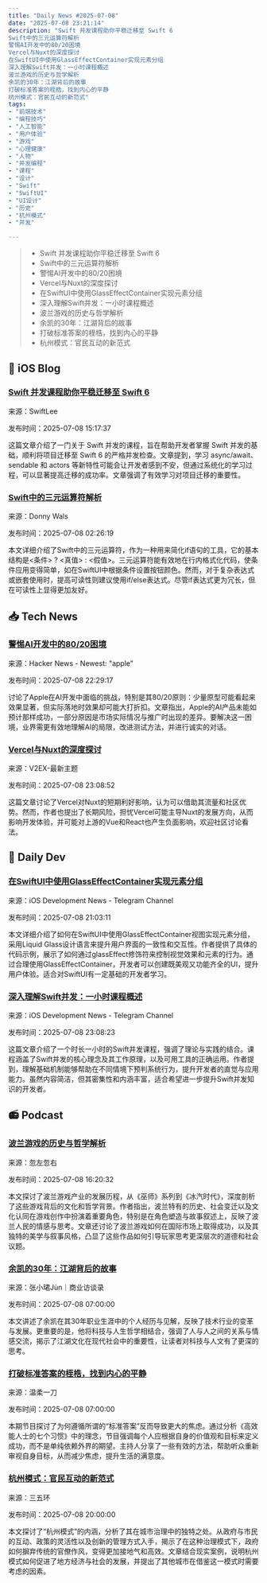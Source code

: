 ```yaml
---
title: "Daily News #2025-07-08"
date: "2025-07-08 23:21:14"
description: "Swift 并发课程助你平稳迁移至 Swift 6
Swift中的三元运算符解析
警惕AI开发中的80/20困境
Vercel与Nuxt的深度探讨
在SwiftUI中使用GlassEffectContainer实现元素分组
深入理解Swift并发：一小时课程概述
波兰游戏的历史与哲学解析
余凯的30年：江湖背后的故事
打破标准答案的桎梏，找到内心的平静
杭州模式：官民互动的新范式"
tags: 
- "前端技术"
- "编程技巧"
- "人工智能"
- "用户体验"
- "游戏"
- "心理健康"
- "人物"
- "并发编程"
- "课程"
- "设计"
- "Swift"
- "SwiftUI"
- "UI设计"
- "历史"
- "杭州模式"
- "并发"

---
```


> - Swift 并发课程助你平稳迁移至 Swift 6
> - Swift中的三元运算符解析
> - 警惕AI开发中的80/20困境
> - Vercel与Nuxt的深度探讨
> - 在SwiftUI中使用GlassEffectContainer实现元素分组
> - 深入理解Swift并发：一小时课程概述
> - 波兰游戏的历史与哲学解析
> - 余凯的30年：江湖背后的故事
> - 打破标准答案的桎梏，找到内心的平静
> - 杭州模式：官民互动的新范式

## 🍎 iOS Blog

### [Swift 并发课程助你平稳迁移至 Swift 6](https://www.avanderlee.com/swift/swift-concurrency-course-tutorial-book/)

来源：SwiftLee

发布时间：2025-07-08 15:17:37

这篇文章介绍了一门关于 Swift 并发的课程，旨在帮助开发者掌握 Swift 并发的基础，顺利将项目迁移至 Swift 6 的严格并发检查。文章提到，学习 async/await、sendable 和 actors 等新特性可能会让开发者感到不安，但通过系统化的学习过程，可以显著提高迁移的成功率。文章强调了有效学习对项目迁移的重要性。

### [Swift中的三元运算符解析](https://www.donnywals.com/ternary-expressions-in-swift-explained/)

来源：Donny Wals

发布时间：2025-07-08 02:26:19

本文详细介绍了Swift中的三元运算符，作为一种用来简化if语句的工具，它的基本结构是<条件> ? <真值> : <假值>。三元运算符能有效地在行内格式化代码，使条件应用变得简单，如在SwiftUI中根据条件设置按钮颜色。然而，对于复杂表达式或嵌套使用时，提高可读性则建议使用if/else表达式。尽管if表达式更为冗长，但在可读性上显得更加友好。

## 📥 Tech News

### [警惕AI开发中的80/20困境](https://blog.dfeldman.co/apple-intelligence-beware-the-ai-80-20-f09f1960f711)

来源：Hacker News - Newest: "apple"

发布时间：2025-07-08 22:29:17

讨论了Apple在AI开发中面临的挑战，特别是其80/20原则：少量原型可能看起来效果显著，但实际落地时效果却可能大打折扣。文章指出，Apple的AI产品未能如预计那样成功，一部分原因是市场实际情况与推广时出现的差异。要解决这一困境，业界需更有效地理解AI的局限，改进测试方法，并进行诚实的对话。

### [Vercel与Nuxt的深度探讨](https://www.v2ex.com/t/1143873)

来源：V2EX-最新主题

发布时间：2025-07-08 23:08:52

这篇文章讨论了Vercel对Nuxt的短期利好影响，认为可以借助其流量和社区优势。然而，作者也提出了长期风险，担忧Vercel可能主导Nuxt的发展方向，从而影响开发体验，并可能对上游的Vue和React也产生负面影响，欢迎社区讨论看法。

## 💾 Daily Dev

### [在SwiftUI中使用GlassEffectContainer实现元素分组](https://www.createwithswift.com/grouping-elements-within-a-glass-effect-container-in-swiftui/)

来源：iOS Development News - Telegram Channel

发布时间：2025-07-08 21:03:11

本文详细介绍了如何在SwiftUI中使用GlassEffectContainer视图实现元素分组，采用Liquid Glass设计语言来提升用户界面的一致性和交互性。作者提供了具体的代码示例，展示了如何通过glassEffect修饰符来控制视觉效果和元素的行为。通过合理使用GlassEffectContainer，开发者可以创建既美观又功能齐全的UI，提升用户体验。适合对SwiftUI有一定基础的开发者学习。

### [深入理解Swift并发：一小时课程概述](https://blog.jacobstechtavern.com/p/swift-concurrency-course)

来源：iOS Development News - Telegram Channel

发布时间：2025-07-08 23:08:23

这篇文章介绍了一个时长一小时的Swift并发课程，强调了理论与实践的结合。课程涵盖了Swift并发的核心理念及其工作原理，以及可用工具的正确运用。作者提到，理解基础机制能够帮助在不同情境下预判系统行为，提升开发者的直觉与应用能力。虽然内容简洁，但其密集性和内涵丰富，适合希望进一步提升Swift并发知识的开发者。

## 📻 Podcast

### [波兰游戏的历史与哲学解析](https://www.xiaoyuzhoufm.com/episode/686cd2e893fd2d72b81f30be)

来源：忽左忽右

发布时间：2025-07-08 16:20:32

本文探讨了波兰游戏产业的发展历程，从《巫师》系列到《冰汽时代》，深度剖析了这些游戏背后的文化和哲学背景。作者指出，波兰特有的历史、社会变迁以及文化认同在游戏创作中扮演着重要角色，特别是在角色塑造与故事叙述上，反映了波兰人民的情感与思考。文章还讨论了波兰游戏如何在国际市场上取得成功，以及其独特的美学与叙事风格，凸显了这些作品如何引导玩家思考更深层次的道德和社会议题。

### [余凯的30年：江湖背后的故事](https://www.xiaoyuzhoufm.com/episode/686b8c0560f8f77d404338cd)

来源：张小珺Jùn｜商业访谈录

发布时间：2025-07-08 07:00:00

本文讲述了余凯在其30年职业生涯中的个人经历与见解，反映了技术行业的变革与发展。更重要的是，他将科技与人生哲学相结合，强调了人与人之间的关系与情感交流，揭示了江湖文化在现代社会中的重要性，让读者对科技与人文有了更深的思考。

### [打破标准答案的桎梏，找到内心的平静](https://www.xiaoyuzhoufm.com/episode/686bd07b93fd2d72b8fdb91a)

来源：温柔一刀

发布时间：2025-07-08 07:00:00

本期节目探讨了为何遵循所谓的“标准答案”反而导致更大的焦虑。通过分析《高效能人士的七个习惯》中的理念，节目强调每个人应根据自身的价值观和目标来定义成功，而不是单纯依赖外界的期望。主持人分享了一些有效的方法，帮助听众重新审视自身目标，从而减少焦虑，提升生活的满意度。

### [杭州模式：官民互动的新范式](https://www.xiaoyuzhoufm.com/episode/685ab04e4abe6e29cbcf6f4f)

来源：三五环

发布时间：2025-07-08 20:00:00

本文探讨了“杭州模式”的内涵，分析了其在城市治理中的独特之处。从政府与市民的互动、政策的灵活性以及创新的管理方式入手，揭示了在这种治理模式下，政府如何摒弃传统的官僚作风，变得更加接地气和高效。文章结合现实案例，说明杭州模式如何促进了地方经济与社会的发展，并提出了其他城市在借鉴这一模式时需要考虑的因素。
